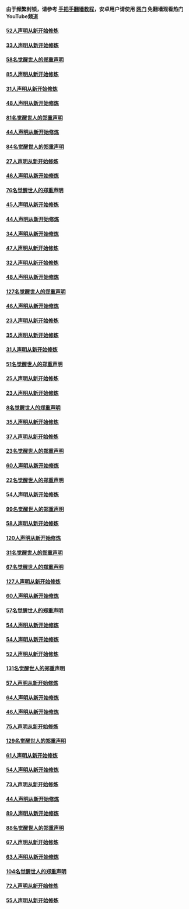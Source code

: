 #### 由于频繁封锁，请参考 [手把手翻墙教程](https://github.com/gfw-breaker/guides/wiki/)，安卓用户请使用 [网门](https://github.com/gfw-breaker/nogfw/blob/master/dl.md?t=03120800) 免翻墙观看热门YouTube频道 

#### [52人声明从新开始修炼](../pages/91/421846.md?t=03120800) 

#### [33人声明从新开始修炼](../pages/91/421804.md?t=03120800) 

#### [58名觉醒世人的郑重声明](../pages/91/421845.md?t=03120800) 

#### [85人声明从新开始修炼](../pages/91/421769.md?t=03120800) 

#### [31人声明从新开始修炼](../pages/91/421763.md?t=03120800) 

#### [48人声明从新开始修炼](../pages/91/421605.md?t=03120800) 

#### [81名觉醒世人的郑重声明](../pages/91/421656.md?t=03120800) 

#### [44人声明从新开始修炼](../pages/91/421544.md?t=03120800) 

#### [84名觉醒世人的郑重声明](../pages/91/421543.md?t=03120800) 

#### [27人声明从新开始修炼](../pages/91/421465.md?t=03120800) 

#### [46人声明从新开始修炼](../pages/91/421454.md?t=03120800) 

#### [76名觉醒世人的郑重声明](../pages/91/421453.md?t=03120800) 

#### [45人声明从新开始修炼](../pages/91/421452.md?t=03120800) 

#### [44人声明从新开始修炼](../pages/91/421422.md?t=03120800) 

#### [34人声明从新开始修炼](../pages/91/421322.md?t=03120800) 

#### [47人声明从新开始修炼](../pages/91/421264.md?t=03120800) 

#### [32人声明从新开始修炼](../pages/91/421225.md?t=03120800) 

#### [48人声明从新开始修炼](../pages/91/421202.md?t=03120800) 

#### [127名觉醒世人的郑重声明](../pages/91/421224.md?t=03120800) 

#### [46人声明从新开始修炼](../pages/91/421203.md?t=03120800) 

#### [23人声明从新开始修炼](../pages/91/421138.md?t=03120800) 

#### [35人声明从新开始修炼](../pages/91/421122.md?t=03120800) 

#### [31人声明从新开始修炼](../pages/91/421081.md?t=03120800) 

#### [51名觉醒世人的郑重声明](../pages/91/421080.md?t=03120800) 

#### [25人声明从新开始修炼](../pages/91/421020.md?t=03120800) 

#### [23人声明从新开始修炼](../pages/91/420884.md?t=03120800) 

#### [8名觉醒世人的郑重声明](../pages/91/420883.md?t=03120800) 

#### [35人声明从新开始修炼](../pages/91/420809.md?t=03120800) 

#### [37人声明从新开始修炼](../pages/91/420766.md?t=03120800) 

#### [23名觉醒世人的郑重声明](../pages/91/420765.md?t=03120800) 

#### [60人声明从新开始修炼](../pages/91/420727.md?t=03120800) 

#### [22名觉醒世人的郑重声明](../pages/91/420726.md?t=03120800) 

#### [54人声明从新开始修炼](../pages/91/420529.md?t=03120800) 

#### [99名觉醒世人的郑重声明](../pages/91/420528.md?t=03120800) 

#### [58人声明从新开始修炼](../pages/91/420198.md?t=03120800) 

#### [120人声明从新开始修炼](../pages/91/420141.md?t=03120800) 

#### [31名觉醒世人的郑重声明](../pages/91/420197.md?t=03120800) 

#### [67名觉醒世人的郑重声明](../pages/91/420140.md?t=03120800) 

#### [127人声明从新开始修炼](../pages/91/420082.md?t=03120800) 

#### [60人声明从新开始修炼](../pages/91/420081.md?t=03120800) 

#### [57名觉醒世人的郑重声明](../pages/91/420080.md?t=03120800) 

#### [54人声明从新开始修炼](../pages/91/419533.md?t=03120800) 

#### [54人声明从新开始修炼](../pages/91/419532.md?t=03120800) 

#### [52人声明从新开始修炼](../pages/91/419531.md?t=03120800) 

#### [131名觉醒世人的郑重声明](../pages/91/419530.md?t=03120800) 

#### [57人声明从新开始修炼](../pages/91/419430.md?t=03120800) 

#### [64人声明从新开始修炼](../pages/91/419429.md?t=03120800) 

#### [46人声明从新开始修炼](../pages/91/419428.md?t=03120800) 

#### [75人声明从新开始修炼](../pages/91/419427.md?t=03120800) 

#### [129名觉醒世人的郑重声明](../pages/91/419426.md?t=03120800) 

#### [61人声明从新开始修炼](../pages/91/419198.md?t=03120800) 

#### [54人声明从新开始修炼](../pages/91/419197.md?t=03120800) 

#### [73人声明从新开始修炼](../pages/91/419196.md?t=03120800) 

#### [44人声明从新开始修炼](../pages/91/419075.md?t=03120800) 

#### [89人声明从新开始修炼](../pages/91/419074.md?t=03120800) 

#### [88名觉醒世人的郑重声明](../pages/91/419195.md?t=03120800) 

#### [67人声明从新开始修炼](../pages/91/419073.md?t=03120800) 

#### [63人声明从新开始修炼](../pages/91/419072.md?t=03120800) 

#### [104名觉醒世人的郑重声明](../pages/91/419071.md?t=03120800) 

#### [72人声明从新开始修炼](../pages/91/418902.md?t=03120800) 

#### [55人声明从新开始修炼](../pages/91/418901.md?t=03120800) 

